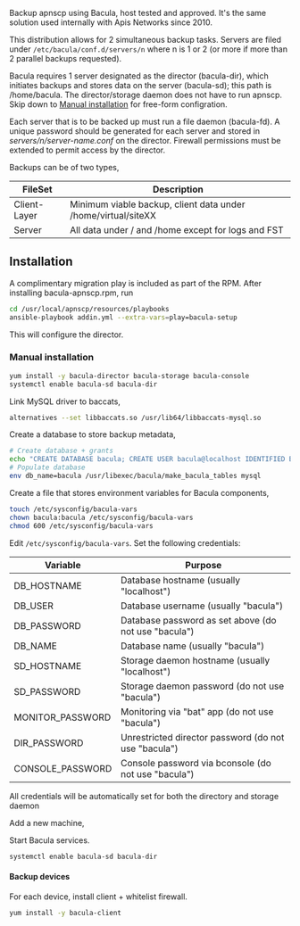 Backup apnscp using Bacula, host tested and approved. It's the same solution used internally with Apis Networks since 2010.

This distribution allows for 2 simultaneous backup tasks. Servers are filed under `/etc/bacula/conf.d/servers/n`  where n is 1 or 2 (or more if more than 2 parallel backups requested). 

Bacula requires 1 server designated as the director (bacula-dir), which initiates backups and stores data on the server (bacula-sd); this path is /home/bacula. The director/storage daemon does not have to run apnscp. Skip down to [Manual installation](#Manual-installation) for free-form configration. 

Each server that is to be backed up must run a file daemon (bacula-fd). A unique password should be generated for each server and stored in *servers/n/server-name.conf* on the director. Firewall permissions must be extended to permit access by the director.

Backups can be of two types,

| FileSet      | Description                                                  |
| ------------ | ------------------------------------------------------------ |
| Client-Layer | Minimum viable backup, client data under /home/virtual/siteXX |
| Server       | All data under / and /home except for logs and FST           |




## Installation

A complimentary migration play is included as part of the RPM. After installing bacula-apnscp.rpm, run

```bash
cd /usr/local/apnscp/resources/playbooks
ansible-playbook addin.yml --extra-vars=play=bacula-setup
```
This will configure the director.


### Manual installation

```bash
yum install -y bacula-director bacula-storage bacula-console
systemctl enable bacula-sd bacula-dir
```

Link MySQL driver to baccats,

```bash
alternatives --set libbaccats.so /usr/lib64/libbaccats-mysql.so
```

Create a database to store backup metadata,

```bash
# Create database + grants
echo "CREATE DATABASE bacula; CREATE USER bacula@localhost IDENTIFIED BY 'somepassword';" | mysql
# Populate database
env db_name=bacula /usr/libexec/bacula/make_bacula_tables mysql 
```

Create a file that stores environment variables for Bacula components,

```bash
touch /etc/sysconfig/bacula-vars
chown bacula:bacula /etc/sysconfig/bacula-vars
chmod 600 /etc/sysconfig/bacula-vars
```

Edit `/etc/sysconfig/bacula-vars`. Set the following credentials:

| Variable         | Purpose                                              |
| ---------------- | ---------------------------------------------------- |
| DB_HOSTNAME      | Database hostname (usually "localhost")              |
| DB_USER          | Database username (usually "bacula")                 |
| DB_PASSWORD      | Database password as set above (do not use "bacula") |
| DB_NAME          | Database name (usually "bacula")                     |
| SD_HOSTNAME      | Storage daemon hostname (usually "localhost")        |
| SD_PASSWORD      | Storage daemon password (do not use "bacula")        |
| MONITOR_PASSWORD | Monitoring via "bat" app (do not use "bacula")       |
| DIR_PASSWORD     | Unrestricted director password (do not use "bacula") |
| CONSOLE_PASSWORD | Console password via bconsole (do not use "bacula")  |

All credentials will be automatically set for both the directory and storage daemon

Add a new machine,

Start Bacula services.

```bash
systemctl enable bacula-sd bacula-dir
```

#### Backup devices
For each device, install client + whitelist firewall.
```bash
yum install -y bacula-client
```
